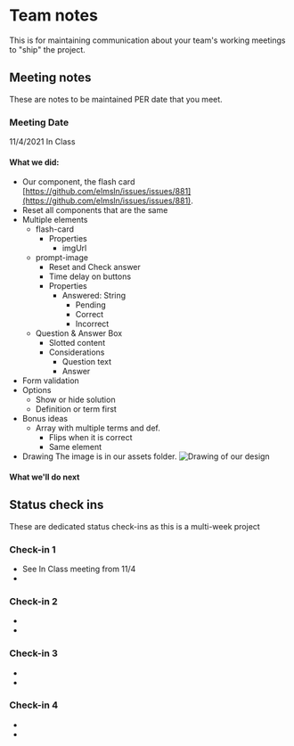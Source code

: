 # Team notes
This is for maintaining communication about your team's working meetings to "ship" the project.

## Meeting notes
These are notes to be maintained PER date that you meet.
### Meeting Date
11/4/2021 In Class
#### What we did:
- Our component, the flash card [https://github.com/elmsln/issues/issues/881](https://github.com/elmsln/issues/issues/881).
- Reset all components that are the same
- Multiple elements
  - flash-card
    - Properties
      - imgUrl
  - prompt-image
    - Reset and Check answer
    - Time delay on buttons
    - Properties
      - Answered: String
        - Pending
        - Correct
        - Incorrect
  - Question & Answer Box
    - Slotted content
    - Considerations
      - Question text
      - Answer
- Form validation
- Options
  - Show or hide solution
  - Definition or term first
- Bonus ideas
  - Array with multiple terms and def.
    - Flips when it is correct
    - Same element
- Drawing
The image is in our assets folder.
![Drawing of our design](assets/drawing.png)
#### What we'll do next


## Status check ins
These are dedicated status check-ins as this is a multi-week project
### Check-in 1
- See In Class meeting from 11/4
-
### Check-in 2
-
-
### Check-in 3
-
-
### Check-in 4
-
-
